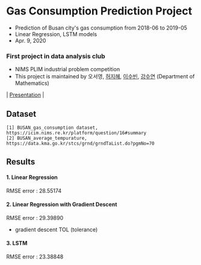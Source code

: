 # Gas Consumption Prediction Project
- Prediction of  Busan city's gas consumption from 2018-06 to 2019-05
- Linear Regression, LSTM models  
- Apr. 9, 2020

### First project in data analysis club
- NIMS PLIM industrial problem competition
- This project is maintained by 오서영, [허지혜](https://github.com/jihyeheo), [이수빈](https://github.com/I-SUBIN), [강수연](https://github.com/Kangsooyeon) (Department of Mathematics)  

| [Presentation](https://github.com/OH-Seoyoung/Gas_Consumption_Prediction_Project/blob/master/Gas_Consumption_Prediction_Project_Presentation.pdf) |


## Dataset  
```
[1] BUSAN_gas_consumption dataset, https://icim.nims.re.kr/platform/question/16#summary  
[2] BUSAN_average_tempurature, https://data.kma.go.kr/stcs/grnd/grndTaList.do?pgmNo=70
```

## Results
#### 1. Linear Regression  
RMSE error : 28.55174  

#### 2. Linear Regression with Gradient Descent  
RMSE error : 29.39890  
- gradient descent TOL (tolerance)  

#### 3. LSTM  
RMSE error : 23.38848  
